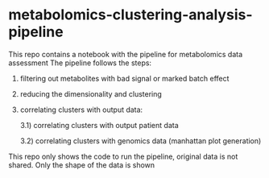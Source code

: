 # metabolomics-clustering-analysis-pipeline

This repo contains a notebook with the pipeline for metabolomics data assessment
The pipeline follows the steps:
1) filtering out metabolites with bad signal or marked batch effect
2) reducing the dimensionality and clustering
3) correlating clusters with output data:
   
      3.1)  correlating clusters with output patient data


      3.2)  correlating clusters with genomics data (manhattan plot generation)


This repo only shows the code to run the pipeline, original data is not shared. Only the shape of the data is shown 
